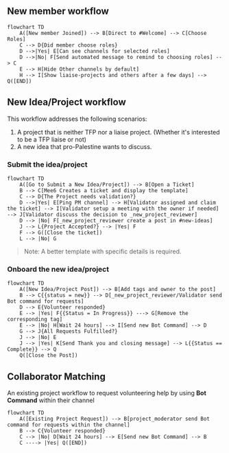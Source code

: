 ## New member workflow

```mermaid
flowchart TD
    A([New member Joined]) --> B[Direct to #Welcome] --> C[Choose Roles]
    C --> D{Did member choose roles}
    D -->|Yes| E[Can see channels for selected roles]
    D -->|No| F[Send automated message to remind to choosing roles] --> C
    E --> H[Hide Other channels by default]
    H --> I[Show liaise-projects and others after a few days] --> Q([END])
```

## New Idea/Project workflow
This workflow addresses the following scenarios:
1. A project that is neither TFP nor a liaise project. (Whether it's interested to be a TFP liaise or not)
2. A new idea that pro-Palestine wants to discuss.

### Submit the idea/project

```mermaid
flowchart TD
    A([Go to Submit a New Idea/Project]) --> B[Open a Ticket]
    B --> C[Mee6 Creates a ticket and display the template]
    C --> D{The Project needs validation?}
    D -->|Yes| E[Ping PM channel] --> H[Validator assigned and claim the ticket] --> I[Validator setup a meeting with the owner if needed] --> J[Validator discuss the decision to _new_project_reviewer]
    D --> |No| F[_new_project_reviewer create a post in #new-ideas]
    J --> L{Project Accepted?} --> |Yes| F
    F --> G([Close the ticket])
    L --> |No| G
```
> Note: A better template with specific details is required.

### Onboard the new idea/project
```mermaid
flowchart TD
    A([New Idea/Project Post]) --> B[Add tags and owner to the post]
    B --> C{{status = new}} --> D[_new_project_reviewer/Validator send Bot command for requests]
    D --> E{Volunteer responded} 
    E --> |Yes| F{{Status = In Progress}} ---> G[Remove the corresponding tag]
    E --> |No| H[Wait 24 hours] --> I[Send new Bot Command] --> D
    G --> J{All Requests Fulfilled?}
    J --> |No| E
    J --> |Yes| K[Send Thank you and closing message] --> L{{Status == Complete}} --> Q
    Q([Close the Post])
```

## Collaborator Matching
An existing project workflow to request volunteering help by using **Bot Command** within their channel
```mermaid
flowchart TD
    A([Existing Project Request]) --> B[project_moderator send Bot command for requests within the channel]
    B --> C{Volunteer responded} 
    C --> |No| D[Wait 24 hours] --> E[Send new Bot Command] --> B
    C ----> |Yes| Q([END])
```

